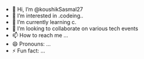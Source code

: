 - 👋 Hi, I’m @koushikSasmal27
- 👀 I’m interested in .codeing..
- 🌱 I’m currently learning c.
- 💞️ I’m looking to collaborate on various tech events
- 📫 How to reach me ...
- 😄 Pronouns: ...
- ⚡ Fun fact: ...

<!---
koushikSasmal27/koushikSasmal27 is a ✨ special ✨ repository because its `README.md` (this file) appears on your GitHub profile.
You can click the Preview link to take a look at your changes.
--->
